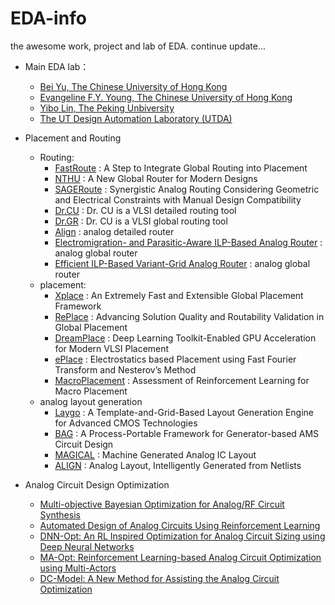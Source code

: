 # EDA-info
the awesome work, project and lab of EDA. continue update...



- Main EDA lab：
	- [Bei Yu, The Chinese University of Hong Kong](http://www.cse.cuhk.edu.hk/~byu/)
	- [Evangeline F.Y. Young, The Chinese University of Hong Kong](https://www.cse.cuhk.edu.hk/~fyyoung/)
  - [Yibo Lin, The Peking Unbiversity](https://yibolin.com/)
  - [The UT Design Automation Laboratory (UTDA)](https://www.cerc.utexas.edu/utda/)
	
- Placement and Routing
	- Routing: 
		- [FastRoute](https://github.com/The-OpenROAD-Project-Attic/FastRoute)
    		    : A Step to Integrate Global Routing into Placement
		- [NTHU](https://github.com/luckyrantanplan/nthu-route)
    		    : A New Global Router for Modern Designs
		- [SAGERoute](https://github.com/PKU-IDEA/SAGERoute/tree/main)
    		    : Synergistic Analog Routing Considering Geometric and Electrical Constraints with Manual Design Compatibility
		- [Dr.CU](https://github.com/cuhk-eda/dr-cu)
       		    : Dr. CU is a VLSI detailed routing tool
		- [Dr.GR](https://github.com/cuhk-eda/cu-gr)
    		    : Dr. CU is a VLSI global routing tool
		- [Align](https://github.com/ALIGN-analoglayout/AnalogDetailedRouter)
    		    : analog detailed router
		- [Electromigration- and Parasitic-Aware ILP-Based Analog Router](https://ieeexplore.ieee.org/abstract/document/8378047/)
    		    : analog global router
		- [Efficient ILP-Based Variant-Grid Analog Router](https://ieeexplore.ieee.org/abstract/document/7527478/)
    		    : analog global router
	- placement:
		- [Xplace](https://github.com/cuhk-eda/Xplace)
    		    : An Extremely Fast and Extensible Global Placement Framework
		- [RePlace](https://github.com/The-OpenROAD-Project/RePlAce)
     		    : Advancing Solution Quality and Routability Validation in Global Placement
		- [DreamPlace](https://github.com/limbo018/DREAMPlace)
    		    : Deep Learning Toolkit-Enabled GPU Acceleration for Modern VLSI Placement
		- [ePlace](https://github.com/ApeachM/ePlacePractice)
    		    : Electrostatics based Placement using Fast Fourier Transform and Nesterov’s Method
		- [MacroPlacement](https://github.com/TILOS-AI-Institute/MacroPlacement)
    		    : Assessment of Reinforcement Learning for Macro Placement
	- analog layout generation
		- [Laygo](https://laygo2.github.io/)
    		    : A Template-and-Grid-Based Layout Generation Engine for Advanced CMOS Technologies
		- [BAG](https://github.com/sdaudlin/BAG_framework)
    		    : A Process-Portable Framework for Generator-based AMS Circuit Design
		- [MAGICAL](https://github.com/magical-eda/MAGICAL)
    		    : Machine Generated Analog IC Layout
		- [ALIGN](https://github.com/ALIGN-analoglayout/ALIGN-public)
    		    : Analog Layout, Intelligently Generated from Netlists

- Analog Circuit Design Optimization
	- [Multi-objective Bayesian Optimization for Analog/RF Circuit Synthesis](https://dl.acm.org/doi/abs/10.1145/3195970.3196078)
	- [Automated Design of Analog Circuits Using Reinforcement Learning](https://ieeexplore.ieee.org/abstract/document/9576505)
	- [DNN-Opt: An RL Inspired Optimization for Analog Circuit Sizing using Deep Neural Networks](https://ieeexplore.ieee.org/abstract/document/9586139)
	- [MA-Opt: Reinforcement Learning-based Analog Circuit Optimization using Multi-Actors](https://ieeexplore.ieee.org/abstract/document/10136894)
	- [DC-Model: A New Method for Assisting the Analog Circuit Optimization](https://ieeexplore.ieee.org/abstract/document/10129366)
		





